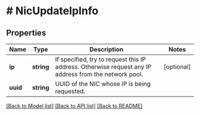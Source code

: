 # # NicUpdateIpInfo

## Properties

Name | Type | Description | Notes
------------ | ------------- | ------------- | -------------
**ip** | **string** | If specified, try to request this IP address. Otherwise request any IP address from the network pool. | [optional]
**uuid** | **string** | UUID of the NIC whose IP is being requested. |

[[Back to Model list]](../../README.md#models) [[Back to API list]](../../README.md#endpoints) [[Back to README]](../../README.md)
